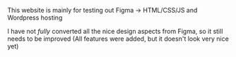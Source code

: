 This website is mainly for testing out Figma -> HTML/CSS/JS and Wordpress hosting

I have not *fully* converted all the nice design aspects from Figma, so it still needs to be improved (All features were added, but it doesn't look very nice yet)
